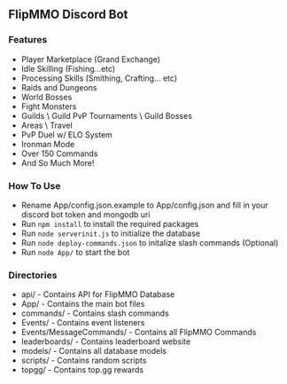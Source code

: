 ## FlipMMO Discord Bot

### Features
* Player Marketplace (Grand Exchange)
* Idle Skilling (Fishing...etc)
* Processing Skills (Smithing, Crafting... etc)
* Raids and Dungeons
* World Bosses
* Fight Monsters
* Guilds \ Guild PvP Tournaments \ Guild Bosses
* Areas \ Travel
* PvP Duel w/ ELO System
* Ironman Mode
* Over 150 Commands
* And So Much More!

  
### How To Use
* Rename App/config.json.example to App/config.json and fill in your discord bot token and mongodb uri
* Run `npm install` to install the required packages
* Run `node serverinit.js` to initialize the database
* Run `node deploy-commands.json` to initalize slash commands (Optional)
* Run `node App/` to start the bot

### Directories
* api/ - Contains API for FlipMMO Database
* App/ - Contains the main bot files
* commands/ - Contains slash commands
* Events/ - Contains event listeners
* Events/MessageCommands/ - Contains all FlipMMO Commands
* leaderboards/ - Contains leaderboard website
* models/ - Contains all database models
* scripts/ - Contains random scripts
* topgg/ - Contains top.gg rewards
